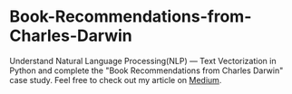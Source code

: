 # Book-Recommendations-from-Charles-Darwin
Understand Natural Language Processing(NLP) — Text Vectorization in Python and complete the "Book Recommendations from Charles Darwin" case study. Feel free to check out my article on <a href="https://medium.com/@guanyinchen/getting-started-with-text-vectorization-2f2efbec6685">Medium</a>.
